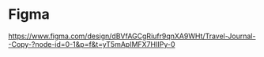 # Figma
https://www.figma.com/design/dBVfAGCgRiufr9qnXA9WHt/Travel-Journal--Copy-?node-id=0-1&p=f&t=yT5mApIMFX7HIIPy-0